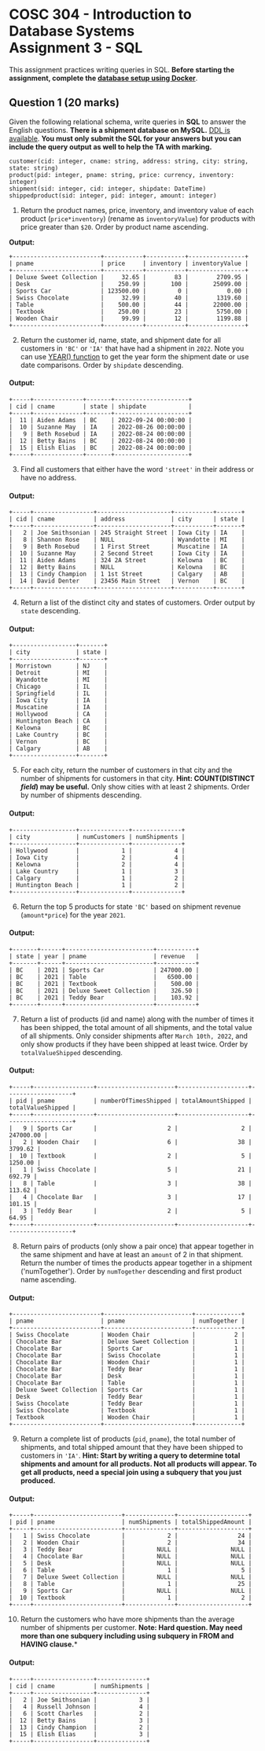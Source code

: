 # COSC 304 - Introduction to Database Systems<br>Assignment 3 - SQL

This assignment practices writing queries in SQL. **Before starting the assignment, complete the [database setup using Docker](../)**.

## Question 1 (20 marks)

Given the following relational schema, write queries in **SQL** to answer the English questions. **There is a shipment database on MySQL.** [DDL is available](ShipmentMySQL.sql). **You must only submit the SQL for your answers but you can include the query output as well to help the TA with marking.**

```
customer(cid: integer, cname: string, address: string, city: string, state: string)
product(pid: integer, pname: string, price: currency, inventory: integer)
shipment(sid: integer, cid: integer, shipdate: DateTime)
shippedproduct(sid: integer, pid: integer, amount: integer)
```

1. Return the product names, price, inventory, and inventory value of each product (`price*inventory`) (rename as `inventoryValue`) for products with price greater than `$20`. Order by product name ascending.

**Output:**
```
+-------------------------+-----------+-----------+----------------+
| pname                   | price     | inventory | inventoryValue |
+-------------------------+-----------+-----------+----------------+
| Deluxe Sweet Collection |     32.65 |        83 |        2709.95 |
| Desk                    |    250.99 |       100 |       25099.00 |
| Sports Car              | 123500.00 |         0 |           0.00 |
| Swiss Chocolate         |     32.99 |        40 |        1319.60 |
| Table                   |    500.00 |        44 |       22000.00 |
| Textbook                |    250.00 |        23 |        5750.00 |
| Wooden Chair            |     99.99 |        12 |        1199.88 |
+-------------------------+-----------+-----------+----------------+
```

2. Return the customer id, name, state, and shipment date for all customers in `'BC'` or `'IA'` that have had a shipment in `2022`. Note you can use [YEAR() function](https://dev.mysql.com/doc/refman/8.0/en/date-and-time-functions.html#function_year) to get the year form the shipment date or use date comparisons. Order by `shipdate` descending.

#### Output:
```
+-----+--------------+-------+---------------------+
| cid | cname        | state | shipdate            |
+-----+--------------+-------+---------------------+
|  11 | Aiden Adams  | BC    | 2022-09-24 00:00:00 |
|  10 | Suzanne May  | IA    | 2022-08-26 00:00:00 |
|   9 | Beth Rosebud | IA    | 2022-08-24 00:00:00 |
|  12 | Betty Bains  | BC    | 2022-08-24 00:00:00 |
|  15 | Elish Elias  | BC    | 2022-08-24 00:00:00 |
+-----+--------------+-------+---------------------+
```

3. Find all customers that either have the word `'street'` in their address or have no address. 

#### Output:
```
+-----+-----------------+---------------------+-----------+-------+
| cid | cname           | address             | city      | state |
+-----+-----------------+---------------------+-----------+-------+
|   2 | Joe Smithsonian | 245 Straight Street | Iowa City | IA    |
|   8 | Shannon Rose    | NULL                | Wyandotte | MI    |
|   9 | Beth Rosebud    | 1 First Street      | Muscatine | IA    |
|  10 | Suzanne May     | 2 Second Street     | Iowa City | IA    |
|  11 | Aiden Adams     | 324 2A Street       | Kelowna   | BC    |
|  12 | Betty Bains     | NULL                | Kelowna   | BC    |
|  13 | Cindy Champion  | 1 1st Street        | Calgary   | AB    |
|  14 | David Denter    | 23456 Main Street   | Vernon    | BC    |
+-----+-----------------+---------------------+-----------+-------+
```

4. Return a list of the distinct city and states of customers. Order output by `state` descending.

#### Output:
```
+------------------+-------+
| city             | state |
+------------------+-------+
| Morristown       | NJ    |
| Detroit          | MI    |
| Wyandotte        | MI    |
| Chicago          | IL    |
| Springfield      | IL    |
| Iowa City        | IA    |
| Muscatine        | IA    |
| Hollywood        | CA    |
| Huntington Beach | CA    |
| Kelowna          | BC    |
| Lake Country     | BC    |
| Vernon           | BC    |
| Calgary          | AB    |
+------------------+-------+
```

5. For each city, return the number of customers in that city and the number of shipments for customers in that city. **Hint: COUNT(DISTINCT *field*) may be useful.** Only show cities with at least 2 shipments. Order by number of shipments descending.

#### Output:
```
+------------------+--------------+--------------+
| city             | numCustomers | numShipments |
+------------------+--------------+--------------+
| Hollywood        |            1 |            4 |
| Iowa City        |            2 |            4 |
| Kelowna          |            2 |            4 |
| Lake Country     |            1 |            3 |
| Calgary          |            1 |            2 |
| Huntington Beach |            1 |            2 |
+------------------+--------------+--------------+
```

6. Return the top 5 products for state `'BC'` based on shipment revenue (`amount*price`) for the year `2021`. 

#### Output:
```
+-------+------+-------------------------+-----------+
| state | year | pname                   | revenue   |
+-------+------+-------------------------+-----------+
| BC    | 2021 | Sports Car              | 247000.00 |
| BC    | 2021 | Table                   |   6500.00 |
| BC    | 2021 | Textbook                |    500.00 |
| BC    | 2021 | Deluxe Sweet Collection |    326.50 |
| BC    | 2021 | Teddy Bear              |    103.92 |
+-------+------+-------------------------+-----------+
```

7. Return a list of products (id and name) along with the number of times it has been shipped, the total amount of all shipments, and the total value of all shipments. Only consider shipments after `March 10th, 2022`, and only show products if they have been shipped at least twice. Order by `totalValueShipped` descending.

#### Output:
```
+-----+-----------------+----------------------+--------------------+-------------------+
| pid | pname           | numberOfTimesShipped | totalAmountShipped | totalValueShipped |
+-----+-----------------+----------------------+--------------------+-------------------+
|   9 | Sports Car      |                    2 |                  2 |         247000.00 |
|   2 | Wooden Chair    |                    6 |                 38 |           3799.62 |
|  10 | Textbook        |                    2 |                  5 |           1250.00 |
|   1 | Swiss Chocolate |                    5 |                 21 |            692.79 |
|   8 | Table           |                    3 |                 38 |            113.62 |
|   4 | Chocolate Bar   |                    3 |                 17 |            101.15 |
|   3 | Teddy Bear      |                    2 |                  5 |             64.95 |
+-----+-----------------+----------------------+--------------------+-------------------+
```

8. Return pairs of products (only show a pair once) that appear together in the same shipment and have at least an `amount` of 2 in that shipment. Return the number of times the products appear together in a shipment ('numTogether'). Order by `numTogether` descending and first product name ascending.

#### Output:
```
+-------------------------+-------------------------+-------------+
| pname                   | pname                   | numTogether |
+-------------------------+-------------------------+-------------+
| Swiss Chocolate         | Wooden Chair            |           2 |
| Chocolate Bar           | Deluxe Sweet Collection |           1 |
| Chocolate Bar           | Sports Car              |           1 |
| Chocolate Bar           | Swiss Chocolate         |           1 |
| Chocolate Bar           | Wooden Chair            |           1 |
| Chocolate Bar           | Teddy Bear              |           1 |
| Chocolate Bar           | Desk                    |           1 |
| Chocolate Bar           | Table                   |           1 |
| Deluxe Sweet Collection | Sports Car              |           1 |
| Desk                    | Teddy Bear              |           1 |
| Swiss Chocolate         | Teddy Bear              |           1 |
| Swiss Chocolate         | Textbook                |           1 |
| Textbook                | Wooden Chair            |           1 |
+-------------------------+-------------------------+-------------+
```

9. Return a complete list of  products (`pid`, `pname`), the total number of shipments, and total shipped amount that they have been shipped to customers in `'IA'`. 
**Hint: Start by writing a query to determine total shipments and amount for all products. Not all products will appear. To get all products, need a special join using a subquery that you just produced.**

#### Output:
```
+-----+-------------------------+--------------+--------------------+
| pid | pname                   | numShipments | totalShippedAmount |
+-----+-------------------------+--------------+--------------------+
|   1 | Swiss Chocolate         |            2 |                 24 |
|   2 | Wooden Chair            |            2 |                 34 |
|   3 | Teddy Bear              |         NULL |               NULL |
|   4 | Chocolate Bar           |         NULL |               NULL |
|   5 | Desk                    |         NULL |               NULL |
|   6 | Table                   |            1 |                  5 |
|   7 | Deluxe Sweet Collection |         NULL |               NULL |
|   8 | Table                   |            1 |                 25 |
|   9 | Sports Car              |         NULL |               NULL |
|  10 | Textbook                |            1 |                  2 |
+-----+-------------------------+--------------+--------------------+
```

10. Return the customers who have more shipments than the average number of shipments per customer. **Note: Hard question. May need more than one subquery including using subquery in FROM and HAVING clause.***

#### Output:
```
+-----+-----------------+--------------+
| cid | cname           | numShipments |
+-----+-----------------+--------------+
|   2 | Joe Smithsonian |            3 |
|   4 | Russell Johnson |            4 |
|   6 | Scott Charles   |            2 |
|  12 | Betty Bains     |            3 |
|  13 | Cindy Champion  |            2 |
|  15 | Elish Elias     |            3 |
+-----+-----------------+--------------+
```


